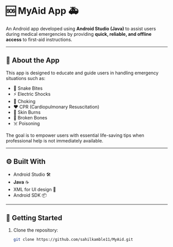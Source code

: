# 🆘 MyAid App 🚑

An Android app developed using **Android Studio (Java)** to assist users during medical emergencies by providing **quick, reliable, and offline access** to first-aid instructions.

---

## 📱 About the App

This app is designed to educate and guide users in handling emergency situations such as:

- 🐍 Snake Bites  
- ⚡ Electric Shocks  
- 🚫 Choking  
- ❤️ CPR (Cardiopulmonary Resuscitation)  
- 🧴 Skin Burns  
- 🦴 Broken Bones  
- ☠️ Poisoning

The goal is to empower users with essential life-saving tips when professional help is not immediately available.

---

## ⚙️ Built With

- Android Studio 🛠️  
- **Java** ☕  
- XML for UI design 🎨  
- Android SDK 📦  

---

## 📲 Getting Started

1. Clone the repository:
   ```bash
   git clone https://github.com/sahilkamble11/MyAid.git
